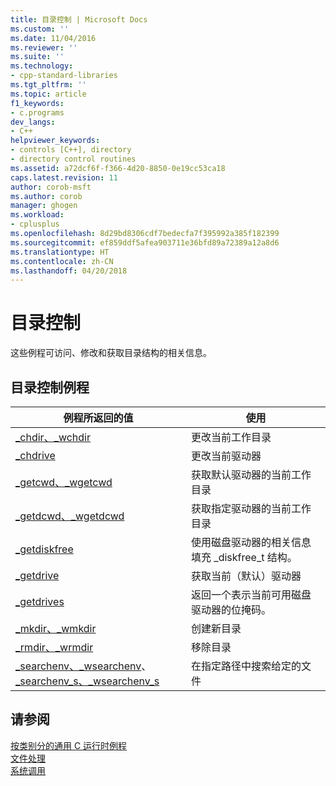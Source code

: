 ```yaml
---
title: 目录控制 | Microsoft Docs
ms.custom: ''
ms.date: 11/04/2016
ms.reviewer: ''
ms.suite: ''
ms.technology:
- cpp-standard-libraries
ms.tgt_pltfrm: ''
ms.topic: article
f1_keywords:
- c.programs
dev_langs:
- C++
helpviewer_keywords:
- controls [C++], directory
- directory control routines
ms.assetid: a72dcf6f-f366-4d20-8850-0e19cc53ca18
caps.latest.revision: 11
author: corob-msft
ms.author: corob
manager: ghogen
ms.workload:
- cplusplus
ms.openlocfilehash: 8d29bd8306cdf7bedecfa7f395992a385f182399
ms.sourcegitcommit: ef859ddf5afea903711e36bfd89a72389a12a8d6
ms.translationtype: HT
ms.contentlocale: zh-CN
ms.lasthandoff: 04/20/2018
---
```

# <a name="directory-control"></a>目录控制

这些例程可访问、修改和获取目录结构的相关信息。

## <a name="directory-control-routines"></a>目录控制例程

|例程所返回的值|使用|
|-------------|---------|
|[_chdir、_wchdir](../c-runtime-library/reference/chdir-wchdir.md)|更改当前工作目录|
|[_chdrive](../c-runtime-library/reference/chdrive.md)|更改当前驱动器|
|[_getcwd、_wgetcwd](../c-runtime-library/reference/getcwd-wgetcwd.md)|获取默认驱动器的当前工作目录|
|[_getdcwd、_wgetdcwd](../c-runtime-library/reference/getdcwd-wgetdcwd.md)|获取指定驱动器的当前工作目录|
|[_getdiskfree](../c-runtime-library/reference/getdiskfree.md)|使用磁盘驱动器的相关信息填充 _diskfree_t 结构。|
|[_getdrive](../c-runtime-library/reference/getdrive.md)|获取当前（默认）驱动器|
|[_getdrives](../c-runtime-library/reference/getdrives.md)|返回一个表示当前可用磁盘驱动器的位掩码。|
|[_mkdir、_wmkdir](../c-runtime-library/reference/mkdir-wmkdir.md)|创建新目录|
|[_rmdir、_wrmdir](../c-runtime-library/reference/rmdir-wrmdir.md)|移除目录|
|[_searchenv、_wsearchenv](../c-runtime-library/reference/searchenv-wsearchenv.md)、[_searchenv_s、_wsearchenv_s](../c-runtime-library/reference/searchenv-s-wsearchenv-s.md)|在指定路径中搜索给定的文件|

## <a name="see-also"></a>请参阅

[按类别分的通用 C 运行时例程](../c-runtime-library/run-time-routines-by-category.md)<br/>
 [文件处理](../c-runtime-library/file-handling.md)<br/>
 [系统调用](../c-runtime-library/system-calls.md)<br/>
